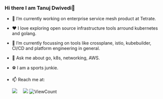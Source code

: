 ### Hi there I am Tanuj Dwivedi👋


- 🔭 I’m currently working on enterprise service mesh product at Tetrate.

- ❤️ I love exploring open source infrastructure tools arround kubernetes and golang.

- 🤔 I’m currently focussing on tools like crossplane, istio, kubebuilder, CI/CD and platform engineering in general.

- 💬 Ask me about go, k8s, networking, AWS.

- ⚽ I am a sports junkie.

- 📫 Reach me at:
   
   [![](https://img.shields.io/badge/LinkedIn-0077B5?style=for-the-badge&logo=linkedin&logoColor=white)](https://www.linkedin.com/in/tanuj-dwivedi-32a070132/) &nbsp;&nbsp;&nbsp; [![](https://img.shields.io/badge/Gmail-D14836?style=for-the-badge&logo=gmail&logoColor=white)](mailto:dwiveditanuj41@gmail.com) <img alt="ViewCount" src="https://komarev.com/ghpvc/?username=tanujd11" />
